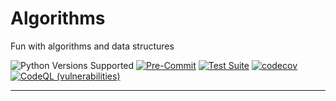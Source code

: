 # Algorithms
Fun with algorithms and data structures

![Python Versions Supported](https://img.shields.io/badge/python-3.8+-blue.svg)
[![Pre-Commit](https://github.com/pablobd/algorithms/actions/workflows/pre-commit.yaml/badge.svg)](https://github.com/pablobd/algorithms/actions/workflows/pre-commit.yaml)
[![Test Suite](https://github.com/pablobd/algorithms/actions/workflows/continuous-integration.yaml/badge.svg)](https://github.com/pablobd/algorithms/actions/workflows/continuous-integration.yaml)
[![codecov](https://codecov.io/gh/pablobd/algorithms/branch/main/graph/badge.svg?token=XWQC9FZAD9)](https://codecov.io/gh/pablobd/algorithms)
[![CodeQL (vulnerabilities)](https://github.com/pablobd/algorithms/actions/workflows/code-vulnerabilities.yaml/badge.svg)](https://github.com/pablobd/algorithms/actions/workflows/code-vulnerabilities.yaml)

---
